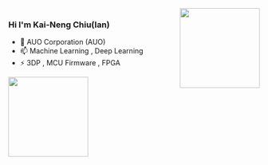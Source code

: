 
<img height="160" align="right" src="https://github-readme-stats.vercel.app/api?username=KNChiu&show_icons=True&count_private=True" />

### Hi I'm Kai-Neng Chiu(Ian)
- 🔭 AUO Corporation (AUO)
- 📫 Machine Learning , Deep Learning
- ⚡ 3DP , MCU Firmware , FPGA

<img height="160" align="center" src="https://github-profile-trophy.vercel.app/?username=KNChiu&column=7&margin-w=5" />


<!--
**KNChiu/KNChiu** is a ✨ _special_ ✨ repository because its `README.md` (this file) appears on your GitHub profile.

Here are some ideas to get you started:

- 🔭 I’m currently working on ...
- 🌱 I’m currently learning ...
- 👯 I’m looking to collaborate on ...
- 🤔 I’m looking for help with ...
- 💬 Ask me about ...
- 📫 How to reach me: ...
- 😄 Pronouns: ...
- ⚡ Fun fact: ...
-->
<!--
**BlackyYen/BlackyYen** is a ✨ _special_ ✨ repository because its `README.md` (this file) appears on your GitHub profile.



